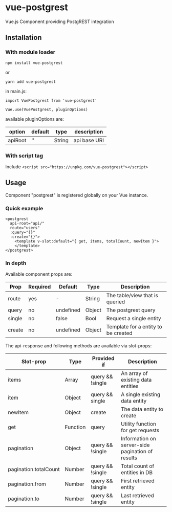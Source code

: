 # vue-postgrest
Vue.js Component providing PostgREST integration

## Installation

### With module loader

`npm install vue-postgrest`

or

`yarn add vue-postgrest`

in main.js:
```
import VuePostgrest from 'vue-postgrest'

Vue.use(VuePostgrest, pluginOptions)
```

available pluginOptions are:

|option |default |type  |description |
|-------|--------|------|------------|
|apiRoot|''      |String|api base URI|

### With script tag
Include `<script src="https://unpkg.com/vue-postgrest"></script>`

## Usage

Component "postgrest" is registered globally on your Vue instance.

### Quick example
```
<postgrest
  api-root="api/"
  route="users"
  :query="{}"
  :create="{}">
    <template v-slot:default="{ get, items, totalCount, newItem }">
    </template>
</postgrest>
```

### In depth

Available component props are:

|Prop   |Required|Default  |Type  |Description                        |
|-------|--------|---------|------|-----------------------------------|
|route  |yes     |-        |String|The table/view that is queried     |
|query  |no      |undefined|Object|The postgrest query                |
|single |no      |false    |Bool  |Request a single entity            |
|create |no      |undefined|Object|Template for a entity to be created|

The api-response and following methods are available via slot-props:

|Slot-prop            |Type    |Provided if     |Description                            |
|---------------------|--------|----------------|---------------------------------------|
|items                |Array   |query && !single|An array of existing data entities     |
|item                 |Object  |query && single |A single existing data entity          |
|newItem              |Object  |create          |The data entity to create              |
|get                  |Function|query           |Utility function for get requests      |
|pagination           |Object  |query && !single|Information on server-side pagination of results|
|pagination.totalCount|Number  |query && !single|Total count of entities in DB|
|pagination.from      |Number  |query && !single|First retrieved entity|
|pagination.to        |Number  |query && !single|Last retrieved entity|